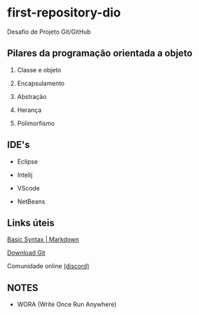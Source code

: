 # first-repository-dio
Desafio de Projeto Git/GitHub

## Pilares da programação orientada a objeto
1. Classe e objeto

2. Encapsulamento

3. Abstração

4. Herança

5. Polimorfismo

## IDE's

- Eclipse

- Intelij

- VScode

- NetBeans


## Links úteis
[Basic Syntax | Markdown](https://www.markdownguide.org/basic-syntax/)

[Download Git](https://git-scm.com/downloads)

Comunidade online [(discord)](https://discord.com/invite/eUrT2UFeS6)


## NOTES
- WORA (Write Once Run Anywhere)
